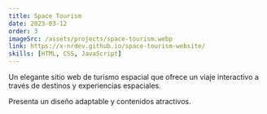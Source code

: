 ```yaml
---
title: Space Tourism
date: 2023-03-12
order: 3
imageSrc: /assets/projects/space-tourism.webp
link: https://x-nrdev.github.io/space-tourism-website/
skills: [HTML, CSS, JavaScript]
---
```


Un elegante sitio web de turismo espacial que ofrece un viaje interactivo a través de destinos y experiencias espaciales.

Presenta un diseño adaptable y contenidos atractivos.